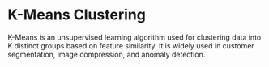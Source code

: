 # K-Means Clustering

K-Means is an unsupervised learning algorithm used for clustering data into K distinct groups based on feature similarity. It is widely used in customer segmentation, image compression, and anomaly detection.
